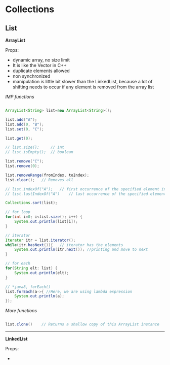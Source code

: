 # Collections

## List

__ArrayList__

Props:

- dynamic array, no size limit
- It is like the Vector in C++
- duplicate elements allowed
- non synchronized
- manipulation is little bit slower than the LinkedList, because a lot of shifting needs to occur if any element is removed from the array list

_IMP functions_

```java

ArrayList<String> list=new ArrayList<String>();

list.add("A");
list.add(0, "B");
list.set(0, "C");

list.get(0);

// list.size();		// int
// list.isEmpty();	// boolean

list.remove("C");
list.remove(0);

list.removeRange(fromIndex, toIndex);
list.clear();	// Removes all

// list.indexOf("A");	// first occurrence of the specified element in this list, or -1
// list.lastIndexOf("A")	// last occurrence of the specified element in this list, or -1

Collections.sort(list);

// for loop
for(int i=0; i<list.size(); i++) {
	System.out.println(list[i]);
}

// iterator
Iterator itr = list.iterator();
while(itr.hasNext()){	// iterator has the elements  
	System.out.println(itr.next());	//printing and move to next  
}

// for each
for(String elt: list) {
	System.out.println(elt);
}

// *java8, forEach()
list.forEach(a->{ //Here, we are using lambda expression  
	System.out.println(a);  
});

```

_More functions_
```java

list.clone()	// Returns a shallow copy of this ArrayList instance


```

---

__LinkedList__

Props:

- 